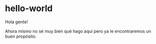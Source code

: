 # hello-world

Hola gente!

Ahora mismo no sé muy bien qué hago aquí pero ya le encontraremos un buen propósito.
